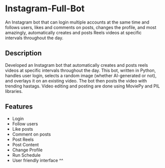 # Instagram-Full-Bot
An Instagram bot that can login multiple accounts at the same time and follows users, likes and comments on posts, changes the profile, and most amazingly, automatically creates and posts Reels videos at specific intervals throughout the day.

## Description 
Developed an Instagram bot that automatically creates and posts reels videos at specific intervals throughout the day. This bot, written in Python, handles user login, selects a random image (whether AI-generated or not), and overlays it on an existing video. The bot then posts the video with trending hastags. Video editing and posting are done using MoviePy and PIL libraries. 

## Features
- Login
- Follow users
- Like posts
- Comment on posts
- Post Reels
- Post Content
- Change Profile
- Run Schedule
- User friendly interface ^^
